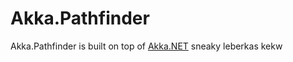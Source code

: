 # Akka.Pathfinder
Akka.Pathfinder is built on top of [Akka.NET](http://getakka.net)
sneaky leberkas kekw
